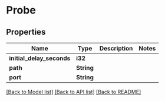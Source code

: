 # Probe

## Properties

Name | Type | Description | Notes
------------ | ------------- | ------------- | -------------
**initial_delay_seconds** | **i32** |  | 
**path** | **String** |  | 
**port** | **String** |  | 

[[Back to Model list]](../README.md#documentation-for-models) [[Back to API list]](../README.md#documentation-for-api-endpoints) [[Back to README]](../README.md)



